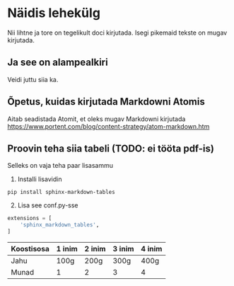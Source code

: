 # Näidis lehekülg

Nii lihtne ja tore on tegelikult doci kirjutada. Isegi pikemaid tekste on mugav kirjutada.

## Ja see on alampealkiri

Veidi juttu siia ka.

## Õpetus, kuidas kirjutada Markdowni Atomis

Aitab seadistada Atomit, et oleks mugav Markdowni kirjutada
https://www.portent.com/blog/content-strategy/atom-markdown.htm

## Proovin teha siia tabeli (TODO: ei tööta pdf-is)

Selleks on vaja teha paar lisasammu

1. Installi lisavidin

`pip install sphinx-markdown-tables`

2. Lisa see conf.py-sse

```python
extensions = [
    'sphinx_markdown_tables',
]
```

| Koostisosa | 1 inim | 2 inim | 3 inim | 4 inim |
|------------|--------|--------|--------|--------|
| Jahu       | 100g   | 200g   | 300g   | 400g   |
| Munad      | 1      | 2      | 3      | 4      |
